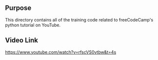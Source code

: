 ## Purpose
This directory contains all of the training code related to freeCodeCamp's python tutorial on YouTube.

## Video Link
https://www.youtube.com/watch?v=rfscVS0vtbw&t=4s
